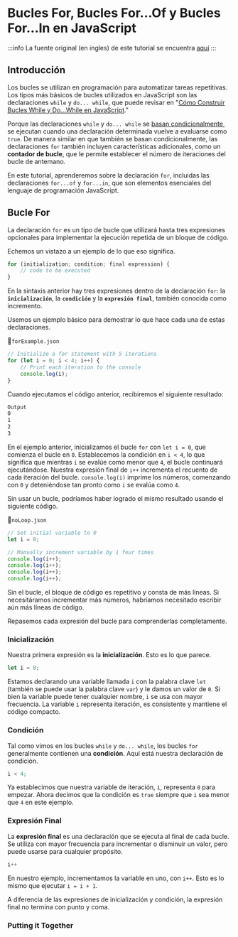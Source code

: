 # Bucles For, Bucles For...Of  y Bucles For...In en JavaScript

:::info
La fuente original (en ingles) de este tutorial se encuentra [aquí](https://www.digitalocean.com/community/tutorials/for-loops-for-of-loops-and-for-in-loops-in-javascript)
:::

## Introducción

Los bucles se utilizan en programación para automatizar tareas repetitivas. Los tipos más básicos de bucles utilizados en JavaScript son las declaraciones `while` y `do... while`, que puede revisar en "[Cómo Construir Bucles While y Do...While en JavaScript](./using-while-loops-and-do-while-loops-in-javascript.html)."

Porque las declaraciones `while` y `do... while` se [basan condicionalmente](./how-to-write-conditional-statements-in-javascript.html), se ejecutan cuando una declaración determinada vuelve a evaluarse como `true`. De manera similar en que también se basan condicionalmente, las declaraciones `for` también incluyen características adicionales, como un **contador de bucle**, que le permite establecer el número de iteraciones del bucle de antemano.

En este tutorial, aprenderemos sobre la declaración `for`, incluidas las declaraciones `for...of` y `for...in`, que son elementos esenciales del lenguaje de programación JavaScript.


## Bucle For

La declaración `for` es un tipo de bucle que utilizará hasta tres expresiones opcionales para implementar la ejecución repetida de un bloque de código.

Echemos un vistazo a un ejemplo de lo que eso significa.

```js
for (initialization; condition; final expression) {
	// code to be executed
}
```

En la sintaxis anterior hay tres expresiones dentro de la declaración `for`: la **`inicialización`**, la **`condición`** y la **`expresión final`**, también conocida como incremento.

Usemos un ejemplo básico para demostrar lo que hace cada una de estas declaraciones.

📃`forExample.json`
```js
// Initialize a for statement with 5 iterations
for (let i = 0; i < 4; i++) {
	// Print each iteration to the console
	console.log(i);
}
```

Cuando ejecutamos el código anterior, recibiremos el siguiente resultado:


```sh
Output
0
1
2
3
```

En el ejemplo anterior, inicializamos el bucle `for` con `let i = 0`, que comienza el bucle en `0`. Establecemos la condición en `i < 4`, lo que significa que mientras `i` se evalúe como menor que `4`, el bucle continuará ejecutándose. Nuestra expresión final de `i++` incrementa el recuento de cada iteración del bucle. `console.log(i)` imprime los números, comenzando con `0` y deteniéndose tan pronto como `i` se evalúa como `4`.

Sin usar un bucle, podríamos haber logrado el mismo resultado usando el siguiente código.


📃`noLoop.json`
```js
// Set initial variable to 0
let i = 0;

// Manually increment variable by 1 four times
console.log(i++);
console.log(i++);
console.log(i++);
console.log(i++);
```

Sin el bucle, el bloque de código es repetitivo y consta de más líneas. Si necesitáramos incrementar más números, habríamos necesitado escribir aún más líneas de código.

Repasemos cada expresión del bucle para comprenderlas completamente.


### Inicialización

Nuestra primera expresión es la **inicialización**. Esto es lo que parece.


```js
let i = 0;
```

Estamos declarando una variable llamada `i` con la palabra clave `let` (también se puede usar la palabra clave `var`) y le damos un valor de `0`. Si bien la variable puede tener cualquier nombre, `i` se usa con mayor frecuencia. La variable `i` representa iteración, es consistente y mantiene el código compacto.

### Condición

Tal como vimos en los bucles `while` y `do... while`, los bucles `for` generalmente contienen una **condición**. Aquí está nuestra declaración de condición.


```js
i < 4;
```

Ya establecimos que nuestra variable de iteración, `i`, representa `0` para empezar. Ahora decimos que la condición es `true` siempre que `i` sea menor que `4` en este ejemplo.

### Expresión Final

La **expresión final** es una declaración que se ejecuta al final de cada bucle. Se utiliza con mayor frecuencia para incrementar o disminuir un valor, pero puede usarse para cualquier propósito.


```js
i++
```

En nuestro ejemplo, incrementamos la variable en uno, con `i++`. Esto es lo mismo que ejecutar `i = i + 1`.

A diferencia de las expresiones de inicialización y condición, la expresión final no termina con punto y coma.

### Putting it Together

